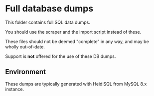# Full database dumps

This folder contains full SQL data dumps.

You should use the scraper and the import script instead of these.

These files should not be deemed "complete" in any way, and may be wholly out-of-date.

Support is **not** offered for the use of these DB dumps.

## Environment

These dumps are typically generated with HeidiSQL from MySQL 8.x instance.
